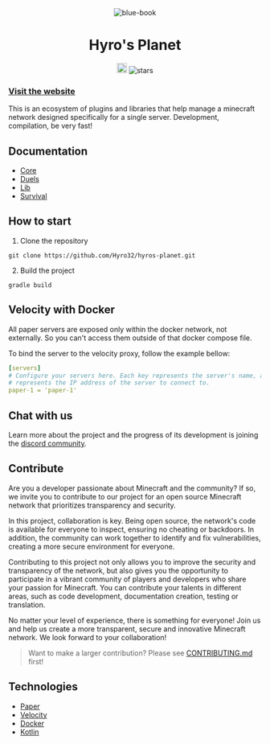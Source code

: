 <div align="center">
  <img src="https://imgur.com/3jwkDd1.png" alt="blue-book"/>
  <h1>Hyro's Planet</h1>
  <a href="https://discord.gg/5yVnrtRCGb" target="_blank"><img height=20 src="https://img.shields.io/discord/1193186539212128306" /></a>
  <img src="https://img.shields.io/github/stars/Mardroide/megatron" alt="stars">
</div>

### [Visit the website](https://hyro.one)

This is an ecosystem of plugins and libraries that help manage a minecraft network designed specifically for a single server. Development, compilation, be very fast!

## Documentation

- [Core](/core/README.md)
- [Duels](/duels/README.md)
- [Lib](/lib/README.md)
- [Survival](/survival/README.md)

## How to start

1. Clone the repository

```console
git clone https://github.com/Hyro32/hyros-planet.git
```

2. Build the project

```console
gradle build
```

## Velocity with Docker

All paper servers are exposed only within the docker network, not externally. So you can't access them outside of that docker compose file.

To bind the server to the velocity proxy, follow the example bellow:

```yml
[servers]
# Configure your servers here. Each key represents the server's name, and the value
# represents the IP address of the server to connect to.
paper-1 = 'paper-1'
```

## Chat with us

Learn more about the project and the progress of its development is joining the [discord community](https://discord.gg/5yVnrtRCGb).

## Contribute

Are you a developer passionate about Minecraft and the community? If so, we invite you to contribute to our project for an open source Minecraft network that prioritizes transparency and security.

In this project, collaboration is key. Being open source, the network's code is available for everyone to inspect, ensuring no cheating or backdoors. In addition, the community can work together to identify and fix vulnerabilities, creating a more secure environment for everyone.

Contributing to this project not only allows you to improve the security and transparency of the network, but also gives you the opportunity to participate in a vibrant community of players and developers who share your passion for Minecraft. You can contribute your talents in different areas, such as code development, documentation creation, testing or translation.

No matter your level of experience, there is something for everyone! Join us and help us create a more transparent, secure and innovative Minecraft network. We look forward to your collaboration!

> Want to make a larger contribution? Please see [CONTRIBUTING.md](/CONTRIBUTING.md) first!

## Technologies

- [Paper](https://papermc.io/)
- [Velocity](https://papermc.io/software/velocity)
- [Docker](https://www.docker.com/)
- [Kotlin](https://kotlinlang.org/)
